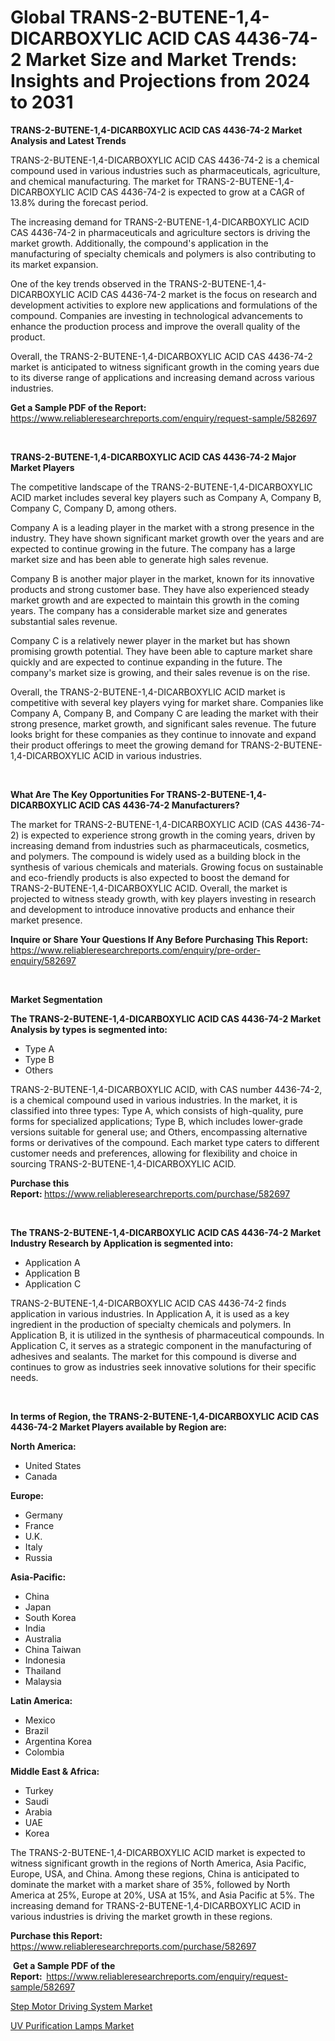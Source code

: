 <p><h1>Global TRANS-2-BUTENE-1,4-DICARBOXYLIC ACID CAS 4436-74-2 Market Size and Market Trends: Insights and Projections from 2024 to 2031</h1></p><p><strong>TRANS-2-BUTENE-1,4-DICARBOXYLIC ACID CAS 4436-74-2 Market Analysis and Latest Trends</strong></p>
<p><p>TRANS-2-BUTENE-1,4-DICARBOXYLIC ACID CAS 4436-74-2 is a chemical compound used in various industries such as pharmaceuticals, agriculture, and chemical manufacturing. The market for TRANS-2-BUTENE-1,4-DICARBOXYLIC ACID CAS 4436-74-2 is expected to grow at a CAGR of 13.8% during the forecast period. </p><p>The increasing demand for TRANS-2-BUTENE-1,4-DICARBOXYLIC ACID CAS 4436-74-2 in pharmaceuticals and agriculture sectors is driving the market growth. Additionally, the compound's application in the manufacturing of specialty chemicals and polymers is also contributing to its market expansion. </p><p>One of the key trends observed in the TRANS-2-BUTENE-1,4-DICARBOXYLIC ACID CAS 4436-74-2 market is the focus on research and development activities to explore new applications and formulations of the compound. Companies are investing in technological advancements to enhance the production process and improve the overall quality of the product.</p><p>Overall, the TRANS-2-BUTENE-1,4-DICARBOXYLIC ACID CAS 4436-74-2 market is anticipated to witness significant growth in the coming years due to its diverse range of applications and increasing demand across various industries.</p></p>
<p><strong>Get a Sample PDF of the Report:&nbsp;</strong> <a href="https://www.reliableresearchreports.com/enquiry/request-sample/582697">https://www.reliableresearchreports.com/enquiry/request-sample/582697</a></p>
<p>&nbsp;</p>
<p><strong>TRANS-2-BUTENE-1,4-DICARBOXYLIC ACID CAS 4436-74-2 Major Market Players</strong></p>
<p><p>The competitive landscape of the TRANS-2-BUTENE-1,4-DICARBOXYLIC ACID market includes several key players such as Company A, Company B, Company C, Company D, among others. </p><p>Company A is a leading player in the market with a strong presence in the industry. They have shown significant market growth over the years and are expected to continue growing in the future. The company has a large market size and has been able to generate high sales revenue.</p><p>Company B is another major player in the market, known for its innovative products and strong customer base. They have also experienced steady market growth and are expected to maintain this growth in the coming years. The company has a considerable market size and generates substantial sales revenue.</p><p>Company C is a relatively newer player in the market but has shown promising growth potential. They have been able to capture market share quickly and are expected to continue expanding in the future. The company's market size is growing, and their sales revenue is on the rise.</p><p>Overall, the TRANS-2-BUTENE-1,4-DICARBOXYLIC ACID market is competitive with several key players vying for market share. Companies like Company A, Company B, and Company C are leading the market with their strong presence, market growth, and significant sales revenue. The future looks bright for these companies as they continue to innovate and expand their product offerings to meet the growing demand for TRANS-2-BUTENE-1,4-DICARBOXYLIC ACID in various industries.</p></p>
<p>&nbsp;</p>
<p><strong>What Are The Key Opportunities For TRANS-2-BUTENE-1,4-DICARBOXYLIC ACID CAS 4436-74-2 Manufacturers?</strong></p>
<p><p>The market for TRANS-2-BUTENE-1,4-DICARBOXYLIC ACID (CAS 4436-74-2) is expected to experience strong growth in the coming years, driven by increasing demand from industries such as pharmaceuticals, cosmetics, and polymers. The compound is widely used as a building block in the synthesis of various chemicals and materials. Growing focus on sustainable and eco-friendly products is also expected to boost the demand for TRANS-2-BUTENE-1,4-DICARBOXYLIC ACID. Overall, the market is projected to witness steady growth, with key players investing in research and development to introduce innovative products and enhance their market presence.</p></p>
<p><strong>Inquire or Share Your Questions If Any Before Purchasing This Report:</strong> <a href="https://www.reliableresearchreports.com/enquiry/pre-order-enquiry/582697">https://www.reliableresearchreports.com/enquiry/pre-order-enquiry/582697</a></p>
<p>&nbsp;</p>
<p><strong>Market Segmentation</strong></p>
<p><strong>The TRANS-2-BUTENE-1,4-DICARBOXYLIC ACID CAS 4436-74-2 Market Analysis by types is segmented into:</strong></p>
<p><ul><li>Type A</li><li>Type B</li><li>Others</li></ul></p>
<p><p>TRANS-2-BUTENE-1,4-DICARBOXYLIC ACID, with CAS number 4436-74-2, is a chemical compound used in various industries. In the market, it is classified into three types: Type A, which consists of high-quality, pure forms for specialized applications; Type B, which includes lower-grade versions suitable for general use; and Others, encompassing alternative forms or derivatives of the compound. Each market type caters to different customer needs and preferences, allowing for flexibility and choice in sourcing TRANS-2-BUTENE-1,4-DICARBOXYLIC ACID.</p></p>
<p><strong>Purchase this Report:&nbsp;</strong><a href="https://www.reliableresearchreports.com/purchase/582697">https://www.reliableresearchreports.com/purchase/582697</a></p>
<p>&nbsp;</p>
<p><strong>The TRANS-2-BUTENE-1,4-DICARBOXYLIC ACID CAS 4436-74-2 Market Industry Research by Application is segmented into:</strong></p>
<p><ul><li>Application A</li><li>Application B</li><li>Application C</li></ul></p>
<p><p>TRANS-2-BUTENE-1,4-DICARBOXYLIC ACID CAS 4436-74-2 finds application in various industries. In Application A, it is used as a key ingredient in the production of specialty chemicals and polymers. In Application B, it is utilized in the synthesis of pharmaceutical compounds. In Application C, it serves as a strategic component in the manufacturing of adhesives and sealants. The market for this compound is diverse and continues to grow as industries seek innovative solutions for their specific needs.</p></p>
<p>&nbsp;</p>
<p><strong>In terms of Region, the TRANS-2-BUTENE-1,4-DICARBOXYLIC ACID CAS 4436-74-2 Market Players available by Region are:</strong></p>
<p>
    <p> <strong> North America: </strong>
        <ul>
            <li>United States</li>
            <li>Canada</li>
        </ul>
        </p> 
    <p> <strong> Europe: </strong>
        <ul>
            <li>Germany</li>
            <li>France</li>
            <li>U.K.</li>
            <li>Italy</li>
            <li>Russia</li>
        </ul>
        </p> 
    <p> <strong> Asia-Pacific: </strong>
        <ul>
            <li>China</li>
            <li>Japan</li>
            <li>South Korea</li>
            <li>India</li>
            <li>Australia</li>
            <li>China Taiwan</li>
            <li>Indonesia</li>
            <li>Thailand</li>
            <li>Malaysia</li>
        </ul>
        </p> 
    <p> <strong> Latin America: </strong>
        <ul>
            <li>Mexico</li>
            <li>Brazil</li>
            <li>Argentina Korea</li>
            <li>Colombia</li>
        </ul>
        </p> 
    <p> <strong> Middle East & Africa: </strong>
        <ul>
            <li>Turkey</li>
            <li>Saudi</li>
            <li>Arabia</li>
            <li>UAE</li>
            <li>Korea</li>
        </ul>
    </p>
    </p>
<p><p>The TRANS-2-BUTENE-1,4-DICARBOXYLIC ACID market is expected to witness significant growth in the regions of North America, Asia Pacific, Europe, USA, and China. Among these regions, China is anticipated to dominate the market with a market share of 35%, followed by North America at 25%, Europe at 20%, USA at 15%, and Asia Pacific at 5%. The increasing demand for TRANS-2-BUTENE-1,4-DICARBOXYLIC ACID in various industries is driving the market growth in these regions.</p></p>
<p><strong>Purchase this Report: </strong><a href="https://www.reliableresearchreports.com/purchase/582697">https://www.reliableresearchreports.com/purchase/582697</a></p>
<p>&nbsp;<strong>Get a Sample PDF of the Report:&nbsp;&nbsp;</strong><a href="https://www.reliableresearchreports.com/enquiry/request-sample/582697">https://www.reliableresearchreports.com/enquiry/request-sample/582697</a></p>
<p><strong></strong></p>
<p><p><a href="https://github.com/redneck06/Market-Research-Report-List-2/blob/main/step-motor-driving-system-market.md">Step Motor Driving System Market</a></p><p><a href="https://github.com/nicoletavirag/Market-Research-Report-List-2/blob/main/uv-purification-lamps-market.md">UV Purification Lamps Market</a></p></p>
